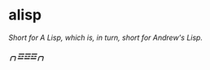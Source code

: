 alisp
=====

*Short for *A Lisp*, which is, in turn, short for *Andrew's Lisp*.*

##### ╭╮☲☲☲╭╮ #####
